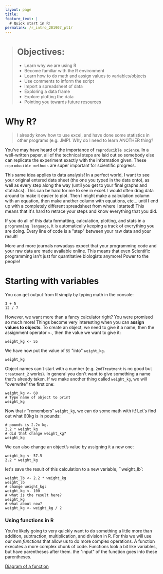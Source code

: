 ```yaml
---
layout: page
title:
feature_text: |
  # Quick start in R!
permalink: /r_intro_201907_pt1/
---
```

> # Objectives:
> * Learn why we are using R
> * Become familiar with the R environment
> * Learn how to do math and assign values to variables/objects
> * Use comments to inform the script
> * Import a spreadsheet of data
> * Exploring a data frame
> * Explore plotting the data
> * Pointing you towards future resources

# Why R?


>I already know how to use excel, and have done some statistics in other programs (e.g. JMP). Why do I need to learn ANOTHER thing?


You've may have heard of the importance of  `reproducible science`. In a well-written paper, all of the technical steps are laid out so somebody else can replicate the experiment exactly with the information given. These `reproducible methods` are super important for scientific progress.

This same idea applies to data analysis!  In a perfect world, I want to see your original entered data sheet (the one you typed in the data onto), as well as every step along the way (until you get to your final graphs and statistics). This can be hard for me to see in excel. I would often drag data around to make it easier to plot. Then I might make a calculation column with an equation, then make another column with equations, etc... until I end up with a completely different spreadsheet from where I started! This means that it's hard to retrace your steps and know everything that you did.

If you do all of this data formatting, calculation, plotting, and stats in a `programming language`, it is automatically keeping a track of everything you are doing. Every line of code is a "step" between your raw data and your result!

More and more journals nowadays expect that your programming code and your raw data are made available online. This means that even Scientific programming isn't just for quantitative biologists anymore! Power to the people!

# Starting with variables

You can get output from R simply by typing math in the console:

```
3 + 5  
12 / 7  
```

However, we want more than a fancy calculator right? You were promised so much more! Things become very interesting when you can **assign values to objects**. To create an object, we need to give it a name, then the assignment operator `<-`, then the value we want to give it:

```
weight_kg <- 55
```

We have now put the value of `55` "into" `weight_kg`.

```
weight_kg
```

Object names can't start with a number (e.g. `2ndTreatment` is no good but `treatment_2` works). In general you don't want to give something a name that's already taken. If we make another thing called `weight_kg`, we will "overwrite" the first one:

```
weight_kg <- 60
# Type name of object to print
weight_kg
```

Now that r "remembers" `weight_kg`, we can do some math with it! Let's find out what 60kg is in pounds:

```
# pounds is 2.2x kg.
2.2 * weight_kg
# did that change weight_kg?
weight_kg
```

We can also change an object’s value by assigning it a new one:

```
weight_kg <- 57.5
2.2 * weight_kg
```

let's save the result of this calculation to a new variable, ``weight_lb`:

```
weight_lb <- 2.2 * weight_kg
weight_lb
# change weight_kg:
weight_kg <- 100
# what is the result here?
weight_kg
# what about now?
weight_kg <- weight_kg / 2
```

### Using functions in R  

You're likely going to very quickly want to do something a little more than addition, subtraction, multiplication, and division in R. For this we will use our own *functions* that allow us to do more complex operations. A function executes a more complex chunk of code. Functions look a bit like variables, but have parentheses after them. the "input" of the function goes into these parentheses. 

[Diagram of a function](https://en.wikipedia.org/wiki/Function_(mathematics)#/media/File:Function_machine2.svg)

